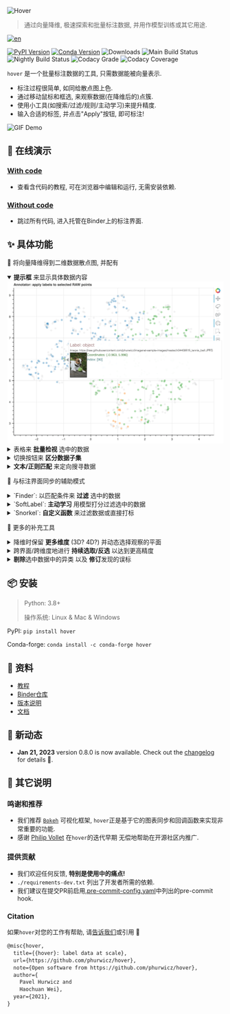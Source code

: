 ![Hover](https://raw.githubusercontent.com/phurwicz/hover/main/docs/images/hover-logo-title.png)

> 通过向量降维, 极速探索和批量标注数据, 并用作模型训练或其它用途.

[![en](https://img.shields.io/badge/lang-en-green.svg)](https://github.com/phurwicz/hover/blob/main/README.md)

[![PyPI Version](https://img.shields.io/pypi/v/hover?logo=pypi&logoColor=white)](https://pypi.org/project/hover/)
[![Conda Version](https://img.shields.io/conda/vn/conda-forge/hover)](https://github.com/conda-forge/hover-feedstock)
![Downloads](https://static.pepy.tech/personalized-badge/hover?period=total&units=international_system&left_color=grey&right_color=brightgreen&left_text=pypi%20downloads)
![Main Build Status](https://img.shields.io/github/actions/workflow/status/phurwicz/hover/cross-os-source-test.yml?branch=main&label=main&logo=github)
![Nightly Build Status](https://img.shields.io/github/actions/workflow/status/phurwicz/hover/quick-source-test.yml?branch=nightly&label=nightly&logo=github)
![Codacy Grade](https://img.shields.io/codacy/grade/689827d9077b43ac8721c7658d122d1a?logo=codacy&logoColor=white)
![Codacy Coverage](https://img.shields.io/codacy/coverage/689827d9077b43ac8721c7658d122d1a/main?logo=codacy&logoColor=white)

`hover` 是一个批量标注数据的工具, 只需数据能被向量表示.

-   标注过程很简单, 如同给散点图上色.
-   通过移动鼠标和框选, 来观察数据(在降维后的)点簇.
-   使用小工具(如搜索/过滤/规则/主动学习)来提升精度.
-   输入合适的标签, 并点击"Apply"按钮, 即可标注!

![GIF Demo](https://raw.githubusercontent.com/phurwicz/hover-gallery/main/0.5.0/trailer-short.gif)

## :rocket: 在线演示

### [**With code**](https://phurwicz.github.io/hover/pages/tutorial/t0-quickstart/)

-   查看含代码的教程, 可在浏览器中编辑和运行, 无需安装依赖.

### [**Without code**](https://mybinder.org/v2/gh/phurwicz/hover-binder/master?urlpath=/proxy/5006/app-simple-annotator)

-   跳过所有代码, 进入托管在Binder上的标注界面.

## :sparkles: 具体功能

:telescope: 将向量降维得到二维数据散点图, 并配有

<details open>
  <summary> <b>提示框</b> 来显示具体数据内容 </summary>
  <img src="https://raw.githubusercontent.com/phurwicz/hover-gallery/main/0.7.0/image-tooltip.gif">
</details>

<details>
  <summary> 表格来 <b>批量检视</b> 选中的数据 </summary>
  <img src="https://raw.githubusercontent.com/phurwicz/hover-gallery/main/0.7.0/selection-table.gif">
</details>

<details>
  <summary> 切换按钮来 <b>区分数据子集</b> </summary>
  <img src="https://raw.githubusercontent.com/phurwicz/hover-gallery/main/0.7.0/subset-toggle.gif">
</details>

<details>
  <summary> <b>文本/正则匹配</b> 来定向搜寻数据 </summary>
  <img src="https://raw.githubusercontent.com/phurwicz/hover-gallery/main/0.7.0/text-search-response.gif">
</details>

:microscope: 与标注界面同步的辅助模式

<details>
  <summary> `Finder`: 以匹配条件来 <b>过滤</b> 选中的数据</summary>
  <img src="https://raw.githubusercontent.com/phurwicz/hover-gallery/main/0.7.0/finder-filter.gif">
</details>

<details>
  <summary> `SoftLabel`: <b>主动学习</b> 用模型打分过滤选中的数据</summary>
  <img src="https://raw.githubusercontent.com/phurwicz/hover-gallery/main/0.7.0/active-learning.gif">
</details>

<details>
  <summary> `Snorkel`: <b>自定义函数</b> 来过滤数据或直接打标</summary>
  <img src="https://raw.githubusercontent.com/phurwicz/hover-gallery/main/0.7.0/labeling-function.gif">
</details>

:toolbox: 更多的补充工具

<details>
  <summary> 降维时保留 <b>更多维度</b> (3D? 4D?) 并动态选择观察的平面</summary>
  <img src="https://raw.githubusercontent.com/phurwicz/hover-gallery/main/0.7.0/change-axes.gif">
</details>

<details>
  <summary> 跨界面/跨维度地进行 <b>持续选取/反选</b> 以达到更高精度</summary>
  <img src="https://raw.githubusercontent.com/phurwicz/hover-gallery/main/0.7.0/keep-selecting.gif">
</details>

<details>
  <summary> <b>剔除</b>选中数据中的异类 以及 <b>修订</b>发现的误标</summary>
  <img src="https://raw.githubusercontent.com/phurwicz/hover-gallery/main/0.7.0/evict-and-patch.gif">
</details>

## :package: 安装

> Python: 3.8+
>
> 操作系统: Linux & Mac & Windows

PyPI: `pip install hover`

Conda-forge: `conda install -c conda-forge hover`

## :book: 资料

-   [教程](https://phurwicz.github.io/hover/pages/tutorial/t0-quickstart/)
-   [Binder仓库](https://github.com/phurwicz/hover-binder)
-   [版本说明](https://github.com/phurwicz/hover/blob/main/CHANGELOG.md)
-   [文档](https://phurwicz.github.io/hover/)

## :flags: 新动态

-   **Jan 21, 2023** version 0.8.0 is now available. Check out the [changelog](https://github.com/phurwicz/hover/blob/main/CHANGELOG.md) for details :partying_face:.

## :bell: 其它说明

### 鸣谢和推荐

-   我们推荐 [`Bokeh`](https://bokeh.org) 可视化框架, `hover`正是基于它的图表同步和回调函数来实现非常重要的功能.
-   感谢 [Philip Vollet](https://de.linkedin.com/in/philipvollet) 在`hover`的迭代早期 无偿地帮助在开源社区内推广.

### 提供贡献

-   我们欢迎任何反馈, **特别是使用中的痛点!**
-   `./requirements-dev.txt` 列出了开发者所需的依赖.
-   我们建议在提交PR前启用[.pre-commit-config.yaml](https://github.com/phurwicz/hover/blob/main/.pre-commit-config.yaml)中列出的pre-commit hook.

### Citation

如果`hover`对您的工作有帮助, 请[告诉我们](https://github.com/phurwicz/hover/discussions)或引用 :hugs:

```tex
@misc{hover,
  title={{hover}: label data at scale},
  url={https://github.com/phurwicz/hover},
  note={Open software from https://github.com/phurwicz/hover},
  author={
    Pavel Hurwicz and
    Haochuan Wei},
  year={2021},
}
```

